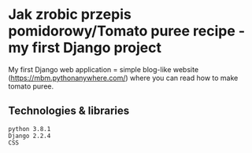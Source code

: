 # Jak zrobic przepis pomidorowy/Tomato puree recipe - my first Django project

My first Django web application = simple blog-like website (https://mbm.pythonanywhere.com/) where you can read how to make tomato puree.  

## Technologies & libraries

    python 3.8.1
    Django 2.2.4
    CSS

